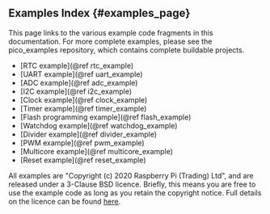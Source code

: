 ## Examples Index {#examples_page}

This page links to the various example code fragments in this documentation. For more complete examples, please see the pico_examples repository, which contains complete buildable projects.

 - [RTC example](@ref rtc_example)
 - [UART example](@ref uart_example)
 - [ADC example](@ref adc_example)
 - [I2C example](@ref i2c_example)
 - [Clock example](@ref clock_example)
 - [Timer example](@ref timer_example)
 - [Flash programming example](@ref flash_example)
 - [Watchdog example](@ref watchdog_example)
 - [Divider example](@ref divider_example)
 - [PWM example](@ref pwm_example)
 - [Multicore example](@ref multicore_example)
 - [Reset example](@ref reset_example)


All examples are "Copyright (c) 2020 Raspberry Pi (Trading) Ltd", and are released under a 3-Clause BSD licence. Briefly, this means you are free to use the example code
as long as you retain the copyright notice. Full details on the licence can be found [here](https://opensource.org/licenses/BSD-3-Clause).

